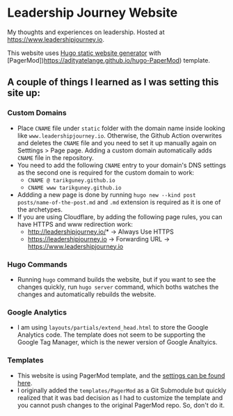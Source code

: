 # Leadership Journey Website

My thoughts and experiences on leadership. Hosted at https://www.leadershipjourney.io.

This website uses [Hugo static website generator](https://gohugo.io) with [PagerMod])https://adityatelange.github.io/hugo-PaperMod) template.

## A couple of things I learned as I was setting this site up:

### Custom Domains
- Place `CNAME` file under `static` folder with the domain name inside looking like `www.leadershipjourney.io`. Otherwise, the Github Action overwrites and deletes the `CNAME` file and you need to set it up manually again on Setttings > Page page. Adding a custom domain automatically adds `CNAME` file in the repository.
- You need to add the following `CNAME` entry to your domain's DNS settings as the second one is required for the custom domain to work:
    - `CNAME @ tarikguney.github.io`
    - `CNAME www tarikguney.github.io`
- Addding a new page is done by running `hugo new --kind post posts/name-of-the-post.md` and `.md` extension is required as it is one of the archetypes.
- If you are using Cloudflare, by adding the following page rules, you can have HTTPS and www redirection work:
    - http://leadershipjourney.io/* -> Always Use HTTPS
    - https://leadershipjourney.io -> Forwarding URL -> https://www.leadershipjourney.io

### Hugo Commands
- Running `hugo` command builds the website, but if you want to see the changes quickly, run `hugo server` command, which boths watches the changes and automatically rebuilds the website.

### Google Analytics
- I am using `layouts/partials/extend_head.html` to store the Google Analytics code. The template does not seem to be supporting the Google Tag Manager, which is the newer version of Google Analtyics. 

### Templates
- This website is using PagerMod template, and the [settings can be found here](https://adityatelange.github.io/hugo-PaperMod/).
- I originally added the `templates/PagerMod` as a Git Submodule but quickly realized that it was bad decision as I had to customize the template and you cannot push changes to the original PagerMod repo. So, don't do it.
